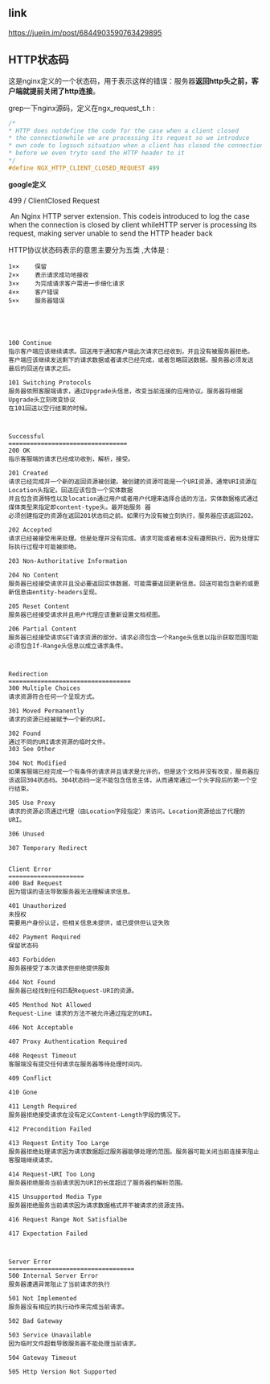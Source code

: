 ## link

https://juejin.im/post/6844903590763429895



## HTTP状态码

这是nginx定义的一个状态码，用于表示这样的错误：服务器**返回http头之前，客户端就提前关闭了http连接**。

grep一下nginx源码，定义在ngx_request_t.h :

```c
/*
* HTTP does notdefine the code for the case when a client closed
* the connectionwhile we are processing its request so we introduce
* own code to logsuch situation when a client has closed the connection
* before we even tryto send the HTTP header to it
*/
#define NGX_HTTP_CLIENT_CLOSED_REQUEST 499
```

**google定义**

499 / ClientClosed Request

​    An Nginx HTTP server extension. This codeis introduced to log the case when the connection is closed by client whileHTTP server is processing its request, making server unable to send the HTTP header back



HTTP协议状态码表示的意思主要分为五类 ,大体是 :  

~~~~~~~~~~~~~~~~~~~~~~~~~~~~  
1×× 　　保留   
2×× 　　表示请求成功地接收   
3×× 　　为完成请求客户需进一步细化请求   
4×× 　　客户错误   
5×× 　　服务器错误   

 

 

100 Continue
指示客户端应该继续请求。回送用于通知客户端此次请求已经收到，并且没有被服务器拒绝。
客户端应该继续发送剩下的请求数据或者请求已经完成，或者忽略回送数据。服务器必须发送
最后的回送在请求之后。

101 Switching Protocols 
服务器依照客服端请求，通过Upgrade头信息，改变当前连接的应用协议。服务器将根据Upgrade头立刻改变协议
在101回送以空行结束的时候。

 

Successful 
=================================
200 OK 
指示客服端的请求已经成功收到，解析，接受。

201 Created 
请求已经完成并一个新的返回资源被创建。被创建的资源可能是一个URI资源，通常URI资源在Location头指定。回送应该包含一个实体数据
并且包含资源特性以及location通过用户或者用户代理来选择合适的方法。实体数据格式通过煤体类型来指定即content-type头。最开始服务 器
必须创建指定的资源在返回201状态码之前。如果行为没有被立刻执行，服务器应该返回202。

202 Accepted 
请求已经被接受用来处理。但是处理并没有完成。请求可能或者根本没有遵照执行，因为处理实际执行过程中可能被拒绝。

203 Non-Authoritative Information

204 No Content 
服务器已经接受请求并且没必要返回实体数据，可能需要返回更新信息。回送可能包含新的或更新信息由entity-headers呈现。

205 Reset Content 
服务器已经接受请求并且用户代理应该重新设置文档视图。

206 Partial Content 
服务器已经接受请求GET请求资源的部分。请求必须包含一个Range头信息以指示获取范围可能必须包含If-Range头信息以成立请求条件。

 

Redirection 
==================================
300 Multiple Choices
请求资源符合任何一个呈现方式。

301 Moved Permanently 
请求的资源已经被赋予一个新的URI。

302 Found 
通过不同的URI请求资源的临时文件。
303 See Other

304 Not Modified 
如果客服端已经完成一个有条件的请求并且请求是允许的，但是这个文档并没有改变，服务器应该返回304状态码。304状态码一定不能包含信息主体，从而通常通过一个头字段后的第一个空行结束。

305 Use Proxy
请求的资源必须通过代理（由Location字段指定）来访问。Location资源给出了代理的URI。

306 Unused

307 Temporary Redirect


Client Error 
=====================
400 Bad Request 
因为错误的语法导致服务器无法理解请求信息。

401 Unauthorized 
未授权
需要用户身份认证，但相关信息未提供，或已提供但认证失败

402 Payment Required 
保留状态码

403 Forbidden 
服务器接受了本次请求但拒绝提供服务

404 Not Found 
服务器已经找到任何匹配Request-URI的资源。

405 Menthod Not Allowed 
Request-Line 请求的方法不被允许通过指定的URI。

406 Not Acceptable

407 Proxy Authentication Required

408 Reqeust Timeout 
客服端没有提交任何请求在服务器等待处理时间内。

409 Conflict

410 Gone

411 Length Required 
服务器拒绝接受请求在没有定义Content-Length字段的情况下。

412 Precondition Failed

413 Request Entity Too Large 
服务器拒绝处理请求因为请求数据超过服务器能够处理的范围。服务器可能关闭当前连接来阻止客服端继续请求。

414 Request-URI Too Long 
服务器拒绝服务当前请求因为URI的长度超过了服务器的解析范围。

415 Unsupported Media Type 
服务器拒绝服务当前请求因为请求数据格式并不被请求的资源支持。

416 Request Range Not Satisfialbe

417 Expectation Failed

 

Server Error 
===================================
500 Internal Server Error 
服务器遭遇异常阻止了当前请求的执行

501 Not Implemented 
服务器没有相应的执行动作来完成当前请求。

502 Bad Gateway

503 Service Unavailable 
因为临时文件超载导致服务器不能处理当前请求。

504 Gateway Timeout

505 Http Version Not Supported
~~~~~~~~~~~~~~~~~~~~~~~~~~~~




